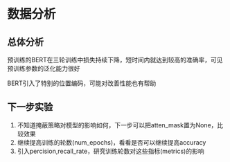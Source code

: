 # 数据分析

## 总体分析

预训练的BERT在三轮训练中损失持续下降，短时间内就达到较高的准确率，可见预训练参数的泛化能力很好

BERT引入了特别的位置编码，可能对改善性能也有帮助

## 下一步实验

1. 不知道掩蔽策略对模型的影响如何，下一步可以把atten_mask置为None，比较效果
2. 继续提高训练的轮数(num_epochs)，看看是否可以继续提高accuracy
3. 引入percision,recall_rate，研究训练轮数对这些指标(metrics)的影响
